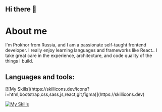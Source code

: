 <h2> Hi there 👋 </h2>

<h1> About me </h1>
<p>I'm Prokhor from Russia, and I am a passionate self-taught frontend developer. I really enjoy learning languages and frameworks like React.. I take great care in the experience, architecture, and code quality of the things I build.</p>

<div>
  <h2>Languages and tools:</h2>
  [![My Skills](https://skillicons.dev/icons?i=html,bootstrap,css,sass,js,react,git,figma)](https://skillicons.dev)
</div>

<!--
**Pantheleymon/Pantheleymon** is a ✨ _special_ ✨ repository because its `README.md` (this file) appears on your GitHub profile.

Here are some ideas to get you started:

- 🔭 I’m currently working on ...
- 🌱 I’m currently learning ...
- 👯 I’m looking to collaborate on ...
- 🤔 I’m looking for help with ...
- 💬 Ask me about ...
- 📫 How to reach me: ...
- 😄 Pronouns: ...
- ⚡ Fun fact: ...
-->

[![My Skills](https://skillicons.dev/icons?i=js,html,css,wasm)](https://skillicons.dev)
